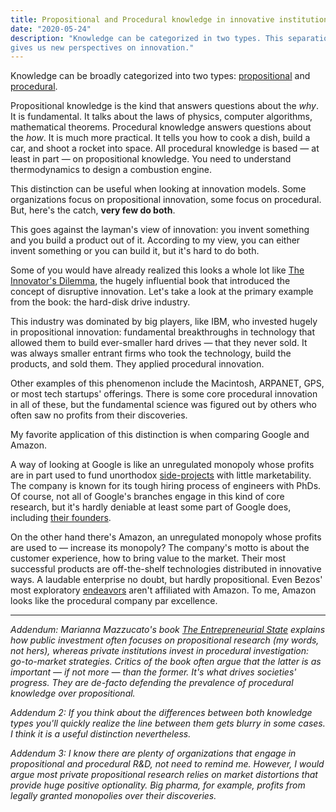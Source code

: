 ```yaml
---
title: Propositional and Procedural knowledge in innovative institutions
date: "2020-05-24"
description: "Knowledge can be categorized in two types. This separation
gives us new perspectives on innovation."
---
```


Knowledge can be broadly categorized into two types:
[propositional](https://en.wikipedia.org/wiki/Descriptive_knowledge) and
[procedural](https://en.wikipedia.org/wiki/Procedural_knowledge).

Propositional knowledge is the kind that answers questions about the _why_. It is
fundamental. It talks about the laws of physics, computer algorithms, mathematical
theorems. Procedural knowledge answers questions about the _how_. It is much more
practical. It tells you how to cook a dish, build a car, and shoot a rocket into
space. All procedural knowledge is based — at least in part — on propositional
knowledge. You need to understand thermodynamics to design a combustion
engine.

This distinction can be useful when looking at innovation models. Some
organizations focus on propositional innovation, some focus on procedural. But,
here's the catch, **very few do both**.

This goes against the layman's view of innovation: you invent something and you
build a product out of it. According to my view, you can either invent something
or you can build it, but it's hard to do both.

Some of you would have already realized this looks a whole lot like [The
Innovator's Dilemma](https://amzn.to/3g6rGiY), the hugely influential book that
introduced the concept of disruptive innovation. Let's take a look at the
primary example from the book: the hard-disk drive industry.

This industry was dominated by big players, like IBM, who invested hugely in
propositional innovation: fundamental breakthroughs in technology that allowed
them to build ever-smaller hard drives — that they never sold. It was always
smaller entrant firms who took the technology, build the products, and sold
them. They applied procedural innovation.

Other examples of this phenomenon include the Macintosh, ARPANET, GPS, or
most tech startups' offerings. There is some core procedural innovation in all
of these, but the fundamental science was figured out by others who often saw no
profits from their discoveries.

My favorite application of this distinction is when comparing Google and Amazon.

A way of looking at Google is like an unregulated monopoly whose profits are in
part used to fund unorthodox [side-projects](https://x.company/) with little
marketability. The company is known for its tough hiring process of engineers
with PhDs. Of course, not all of Google's branches engage in this kind of core
research, but it's hardly deniable at least some part of Google does, including
[their
founders](https://www.theverge.com/2013/5/17/4340196/mat-honan-on-google-island).

On the other hand there's Amazon, an unregulated monopoly whose profits are used
to — increase its monopoly? The company's motto is about the customer
experience, how to bring value to the market. Their most successful products are
off-the-shelf technologies distributed in innovative ways. A laudable
enterprise no doubt, but hardly propositional. Even Bezos' most exploratory
[endeavors](https://en.wikipedia.org/wiki/Blue_Origin) aren't affiliated with
Amazon. To me, Amazon looks like the procedural company par excellence.

* * *

_Addendum: Marianna Mazzucato's book [The Entrepreneurial
State](https://marianamazzucato.com/entrepreneurial-state/) explains how public
investment often focuses on propositional research (my words, not hers), whereas
private institutions invest in procedural investigation: go-to-market strategies.
Critics of the book often argue that the latter is as important — if not more — than the
former. It's what drives societies' progress. They are de-facto defending the
prevalence of procedural knowledge over propositional._

_Addendum 2: If you think about the differences between both knowledge types
you'll quickly realize the line between them gets blurry in some cases.
I think it is a useful distinction nevertheless._

_Addendum 3: I know there are plenty of organizations that engage in
propositional and procedural R&D, not need to remind me. However, I would argue
most private propositional research relies on market distortions that provide
huge positive optionality. Big pharma, for example, profits from legally
granted monopolies over their discoveries._

